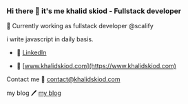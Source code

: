 ### Hi there 👋 it's me khalid skiod - Fullstack developer

🔭 Currently working as fullstack developer @scalify

i write javascript in daily basis.

- 👔 [LinkedIn](https://www.linkedin.com/in/khalid-skiod-240214125/)

- 🚀 [www.khalidskiod.com](https://www.khalidskiod.com)

Contact me 📧 [contact@khalidskiod.com](mailto:contact@khalidskiod.com)

my blog  🖊️ [my blog](https://www.khalidskiod.com/blog)

